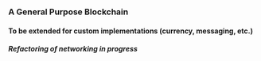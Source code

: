 ### A General Purpose Blockchain

#### To be extended for custom implementations (currency, messaging, etc.)

##### Refactoring of networking in progress
